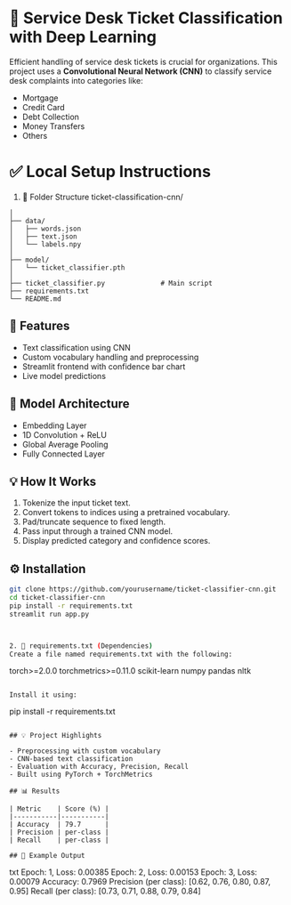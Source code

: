 # 🧠 Service Desk Ticket Classification with Deep Learning

Efficient handling of service desk tickets is crucial for organizations. This project uses a **Convolutional Neural Network (CNN)** to classify service desk complaints into categories like:

- Mortgage
- Credit Card
- Debt Collection
- Money Transfers
- Others
# ✅ Local Setup Instructions
1. 📁 Folder Structure
ticket-classification-cnn/
```
│
├── data/
│   ├── words.json
│   ├── text.json
│   └── labels.npy
│
├── model/
│   └── ticket_classifier.pth        
│
├── ticket_classifier.py              # Main script
├── requirements.txt
└── README.md
```


## 📌 Features
- Text classification using CNN
- Custom vocabulary handling and preprocessing
- Streamlit frontend with confidence bar chart
- Live model predictions

## 🧠 Model Architecture
- Embedding Layer
- 1D Convolution + ReLU
- Global Average Pooling
- Fully Connected Layer

## 💡 How It Works
1. Tokenize the input ticket text.
2. Convert tokens to indices using a pretrained vocabulary.
3. Pad/truncate sequence to fixed length.
4. Pass input through a trained CNN model.
5. Display predicted category and confidence scores.

## ⚙️ Installation

```bash
git clone https://github.com/yourusername/ticket-classifier-cnn.git
cd ticket-classifier-cnn
pip install -r requirements.txt
streamlit run app.py



2. 🐍 requirements.txt (Dependencies)
Create a file named requirements.txt with the following:
```
torch>=2.0.0
torchmetrics>=0.11.0
scikit-learn
numpy
pandas
nltk
```

Install it using:
```
pip install -r requirements.txt
```

## 💡 Project Highlights

- Preprocessing with custom vocabulary
- CNN-based text classification
- Evaluation with Accuracy, Precision, Recall
- Built using PyTorch + TorchMetrics

## 📊 Results

| Metric    | Score (%) |
|-----------|-----------|
| Accuracy  | 79.7      |
| Precision | per-class |
| Recall    | per-class |

## 🧾 Example Output

```
txt
Epoch: 1, Loss: 0.00385
Epoch: 2, Loss: 0.00153
Epoch: 3, Loss: 0.00079
Accuracy: 0.7969
Precision (per class): [0.62, 0.76, 0.80, 0.87, 0.95]
Recall (per class):    [0.73, 0.71, 0.88, 0.79, 0.84]
```
